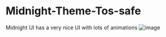 # Midnight-Theme-Tos-safe
Midnight UI has a very nice UI with lots of animations
![image](https://user-images.githubusercontent.com/71833196/112040255-fe79cf00-8b12-11eb-9b09-997747d349eb.png)
